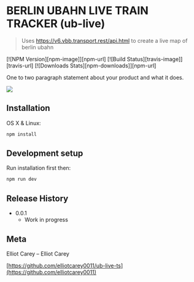 # BERLIN UBAHN LIVE TRAIN TRACKER (ub-live)
> Uses https://v6.vbb.transport.rest/api.html to create a live map of berlin ubahn

[![NPM Version][npm-image]][npm-url]
[![Build Status][travis-image]][travis-url]
[![Downloads Stats][npm-downloads]][npm-url]

One to two paragraph statement about your product and what it does.

![](header.png)

## Installation

OS X & Linux:

```sh
npm install
```

## Development setup

Run installation first then:

```sh
npm run dev
```

## Release History

* 0.0.1
    * Work in progress

## Meta

Elliot Carey – Elliot Carey

[https://github.com/elliotcarey0011/ub-live-ts](https://github.com/elliotcarey0011)

